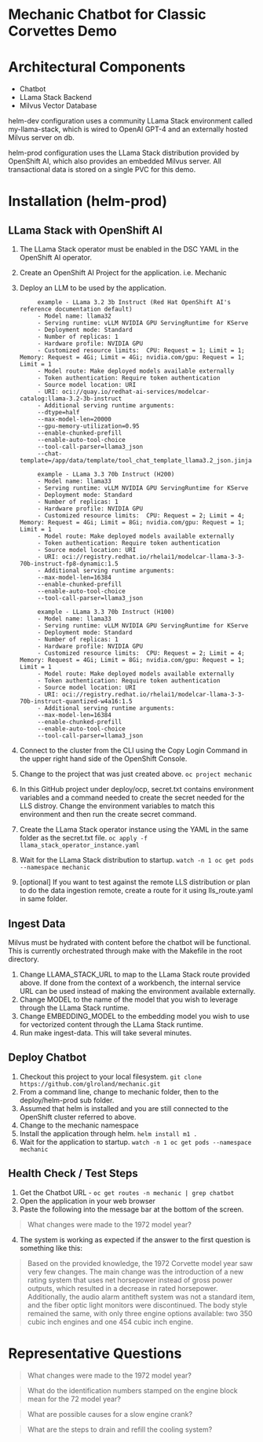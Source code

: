 # Mechanic Chatbot for Classic Corvettes Demo

# Architectural Components
- Chatbot
- LLama Stack Backend
- Milvus Vector Database

helm-dev configuration uses a community LLama Stack environment called my-llama-stack, which is wired to OpenAI GPT-4 and an externally hosted Milvus server on db.

helm-prod configuration uses the LLama Stack distribution provided by OpenShift AI, which also provides an embedded Milvus server.  All transactional data is stored on a single PVC for this demo.

# Installation (helm-prod)

## LLama Stack with OpenShift AI

1. The LLama Stack operator must be enabled in the DSC YAML in the OpenShift AI operator.
2. Create an OpenShift AI Project for the application.  i.e. Mechanic
3. Deploy an LLM to be used by the application. 

            example - LLama 3.2 3b Instruct (Red Hat OpenShift AI's reference documentation default)
            - Model name: llama32
            - Serving runtime: vLLM NVIDIA GPU ServingRuntime for KServe
            - Deployment mode: Standard
            - Number of replicas: 1
            - Hardware profile: NVIDIA GPU
            - Customized resource limits:  CPU: Request = 1; Limit = 1; Memory: Request = 4Gi; Limit = 4Gi; nvidia.com/gpu: Request = 1; Limit = 1
            - Model route: Make deployed models available externally
            - Token authentication: Require token authentication
            - Source model location: URI
            - URI: oci://quay.io/redhat-ai-services/modelcar-catalog:llama-3.2-3b-instruct
            - Additional serving runtime arguments:
            --dtype=half
            --max-model-len=20000
            --gpu-memory-utilization=0.95
            --enable-chunked-prefill
            --enable-auto-tool-choice
            --tool-call-parser=llama3_json
            --chat-template=/app/data/template/tool_chat_template_llama3.2_json.jinja

            example - LLama 3.3 70b Instruct (H200)
            - Model name: llama33
            - Serving runtime: vLLM NVIDIA GPU ServingRuntime for KServe
            - Deployment mode: Standard
            - Number of replicas: 1
            - Hardware profile: NVIDIA GPU
            - Customized resource limits:  CPU: Request = 2; Limit = 4; Memory: Request = 4Gi; Limit = 8Gi; nvidia.com/gpu: Request = 1; Limit = 1
            - Model route: Make deployed models available externally
            - Token authentication: Require token authentication
            - Source model location: URI
            - URI: oci://registry.redhat.io/rhelai1/modelcar-llama-3-3-70b-instruct-fp8-dynamic:1.5
            - Additional serving runtime arguments:
            --max-model-len=16384
            --enable-chunked-prefill
            --enable-auto-tool-choice
            --tool-call-parser=llama3_json
            
            example - LLama 3.3 70b Instruct (H100)
            - Model name: llama33
            - Serving runtime: vLLM NVIDIA GPU ServingRuntime for KServe
            - Deployment mode: Standard
            - Number of replicas: 1
            - Hardware profile: NVIDIA GPU
            - Customized resource limits:  CPU: Request = 2; Limit = 4; Memory: Request = 4Gi; Limit = 8Gi; nvidia.com/gpu: Request = 1; Limit = 1
            - Model route: Make deployed models available externally
            - Token authentication: Require token authentication
            - Source model location: URI
            - URI: oci://registry.redhat.io/rhelai1/modelcar-llama-3-3-70b-instruct-quantized-w4a16:1.5
            - Additional serving runtime arguments:
            --max-model-len=16384
            --enable-chunked-prefill
            --enable-auto-tool-choice
            --tool-call-parser=llama3_json

4. Connect to the cluster from the CLI using the Copy Login Command in the upper right hand side of the OpenShift Console.
5. Change to the project that was just created above.   `oc project mechanic`
6. In this GitHub project under deploy/ocp, secret.txt contains environment variables and a command needed to create the secret needed for the LLS distroy.  Change the environment variables to match this environment and then run the create secret command.
7. Create the LLama Stack operator instance using the YAML in the same folder as the secret.txt file.  `oc apply -f llama_stack_operator_instance.yaml`
8. Wait for the LLama Stack distribution to startup.  `watch -n 1 oc get pods --namespace mechanic`
9. [optional] If you want to test against the remote LLS distribution or plan to do the data ingestion remote, create a route for it using lls_route.yaml in same folder.

## Ingest Data

Milvus must be hydrated with content before the chatbot will be functional.  This is currently orchestrated through make with the Makefile in the root directory.

1. Change LLAMA_STACK_URL to map to the LLama Stack route provided above.  If done from the context of a workbench, the internal service URL can be used instead of making the environment available externally.
2. Change MODEL to the name of the model that you wish to leverage through the LLama Stack runtime.
3. Change EMBEDDING_MODEL to the embedding model you wish to use for vectorized content through the LLama Stack runtime.
4. Run make ingest-data.  This will take several minutes.

## Deploy Chatbot

1. Checkout this project to your local filesystem.  `git clone https://github.com/glroland/mechanic.git`
2. From a command line, change to mechanic folder, then to the deploy/helm-prod sub folder.
3. Assumed that helm is installed and you are still connected to the OpenShift cluster referred to above.
4. Change to the mechanic namespace
5. Install the application through helm.  `helm install m1 .`
6. Wait for the application to startup.  `watch -n 1 oc get pods --namespace mechanic`

## Health Check / Test Steps

1. Get the Chatbot URL - `oc get routes -n mechanic | grep chatbot`
2. Open the application in your web browser
3. Paste the following into the message bar at the bottom of the screen.

> What changes were made to the 1972 model year?

4. The system is working as expected if the answer to the first question is something like this:

> Based on the provided knowledge, the 1972 Corvette model year saw very few changes. The main change was the introduction of a new rating system that uses net horsepower instead of gross power outputs, which resulted in a decrease in rated horsepower. Additionally, the audio alarm antitheft system was not a standard item, and the fiber optic light monitors were discontinued. The body style remained the same, with only three engine options available: two 350 cubic inch engines and one 454 cubic inch engine.

# Representative Questions

> What changes were made to the 1972 model year?

> What do the identification numbers stamped on the engine block mean for the 72 model year?

> What are possible causes for a slow engine crank?

> What are the steps to drain and refill the cooling system?
